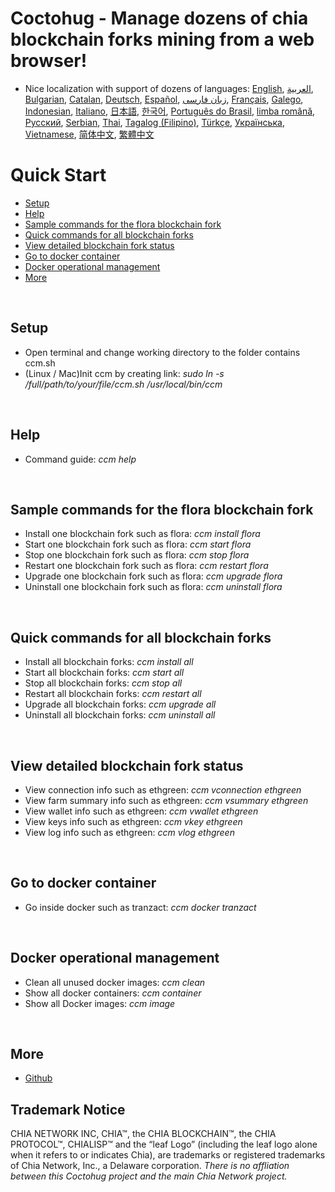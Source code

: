 # Coctohug - Manage dozens of chia blockchain forks  mining from a web browser!
- Nice localization with support of dozens of languages: [English](./ccm_en.md), [العربية](./ccm_ar.md), [Bulgarian](./ccm_bg.md), [Catalan](./ccm_ca.md), [Deutsch](./ccm_de.md), [Español](./ccm_es.md), [زبان فارسی](./ccm_fa.md), [Français](./ccm_fr.md), [Galego](./ccm_gl.md), [Indonesian](./ccm_id.md), [Italiano](./ccm_it.md), [日本語](./ccm_ja.md), [한국어](./ccm_ko.md), [Português do Brasil](./ccm_pt.md), [limba română](./ccm_ro.md), [Русский](./ccm_ru.md), [Serbian](./ccm_sr.md), [Thai](./ccm_th.md), [Tagalog (Filipino)](./ccm_tl.md), [Türkçe](./ccm_tr.md), [Українська](./ccm_uk.md), [Vietnamese](./ccm_vi.md), [简体中文](./ccm_zh-CN.md), [繁體中文](./ccm_zh-TW.md)


# Quick Start
  - [Setup](#ccm-setup)
  - [Help](#ccm-help)
  - [Sample commands for the flora blockchain fork](#ccm-sample)
  - [Quick commands for all blockchain forks](#ccm-all)
  - [View detailed blockchain fork status](#ccm-view)
  - [Go to docker container](#ccm-docker)
  - [Docker operational management](#ccm-docker-manage)
  - [More](#ccm-more)
  

<p id="ccm-setup">&nbsp;</p>

## Setup
- Open terminal and change working directory to the folder contains ccm.sh
- (Linux / Mac)Init ccm by creating link: <i>sudo ln -s /full/path/to/your/file/ccm.sh /usr/local/bin/ccm</i>


<p id="ccm-help">&nbsp;</p>

## Help
- Command guide: <i>ccm help</i>


<p id="ccm-sample">&nbsp;</p>

## Sample commands for the flora blockchain fork
- Install one blockchain fork such as flora: <i>ccm install flora</i>
- Start one blockchain fork such as flora: <i>ccm start flora</i>
- Stop one blockchain fork such as flora: <i>ccm stop flora</i>
- Restart one blockchain fork such as flora: <i>ccm restart flora</i>
- Upgrade one blockchain fork such as flora: <i>ccm upgrade flora</i>
- Uninstall one blockchain fork such as flora: <i>ccm uninstall flora</i>


<p id="ccm-all">&nbsp;</p>

## Quick commands for all blockchain forks
- Install all blockchain forks: <i>ccm install all</i>
- Start all blockchain forks: <i>ccm start all</i>
- Stop all blockchain forks: <i>ccm stop all</i>
- Restart all blockchain forks: <i>ccm restart all</i>
- Upgrade all blockchain forks: <i>ccm upgrade all</i>
- Uninstall all blockchain forks: <i>ccm uninstall all</i>


<p id="ccm-view">&nbsp;</p>

## View detailed blockchain fork status
- View connection info such as ethgreen: <i>ccm vconnection ethgreen</i>
- View farm summary info such as ethgreen: <i>ccm vsummary ethgreen</i>
- View wallet info such as ethgreen: <i>ccm vwallet ethgreen</i>
- View keys info such as ethgreen: <i>ccm vkey ethgreen</i>
- View log info such as ethgreen: <i>ccm vlog ethgreen</i>


<p id="ccm-docker">&nbsp;</p>

## Go to docker container
- Go inside docker such as tranzact: <i>ccm docker tranzact</i>


<p id="ccm-docker-manage">&nbsp;</p>

## Docker operational management
- Clean all unused docker images: <i>ccm clean</i>
- Show all docker containers: <i>ccm container</i>
- Show all Docker images: <i>ccm image</i>


<p id="ccm-more">&nbsp;</p>

## More
- [Github](https://github.com/raingggg/coctohug-manager)

## Trademark Notice
CHIA NETWORK INC, CHIA™, the CHIA BLOCKCHAIN™, the CHIA PROTOCOL™, CHIALISP™ and the “leaf Logo” (including the leaf logo alone when it refers to or indicates Chia), are trademarks or registered trademarks of Chia Network, Inc., a Delaware corporation. *There is no affliation between this Coctohug project and the main Chia Network project.*
 
 
 
 
